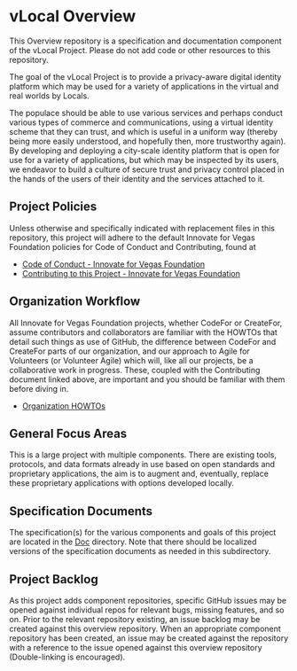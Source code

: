 <!--
 Copyright (C) 2022 Innovate for Vegas Foundation
 
 This file is part of ov-vlocal.
 
 ov-vlocal is free software: you can redistribute it and/or modify
 it under the terms of the GNU General Public License as published by
 the Free Software Foundation, either version 3 of the License, or
 (at your option) any later version.
 
 ov-vlocal is distributed in the hope that it will be useful,
 but WITHOUT ANY WARRANTY; without even the implied warranty of
 MERCHANTABILITY or FITNESS FOR A PARTICULAR PURPOSE.  See the
 GNU General Public License for more details.
 
 You should have received a copy of the GNU General Public License
 along with ov-vlocal.  If not, see <http://www.gnu.org/licenses/>.
-->

# vLocal Overview

This Overview repository is a specification and documentation component of the vLocal Project. Please do not add code or other resources to this repository.

The goal of the vLocal Project is to provide a privacy-aware digital identity platform which may be used for a variety of applications in the virtual and real worlds by Locals.

The populace should be able to use various services and perhaps conduct various types of commerce and communications, using a virtual identity scheme that they can trust, and which is useful in a uniform way (thereby being more easily understood, and hopefully then, more trustworthy again). By developing and deploying a city-scale identity platform that is open for use for a variety of applications, but which may be inspected by its users, we endeavor to build a culture of secure trust and privacy control placed in the hands of the users of their identity and the services attached to it.

## Project Policies

Unless otherwise and specifically indicated with replacement files in this repository, this project will adhere to the default Innovate for Vegas Foundation policies for Code of Conduct and Contributing, found at

* [Code of Conduct - Innovate for Vegas Foundation](https://github.com/InnovateForVegas/.github/blob/main/CODE_OF_CONDUCT.md)
* [Contributing to this Project - Innovate for Vegas Foundation](https://github.com/InnovateForVegas/.github/blob/main/CONTRIBUTING.md)

## Organization Workflow

All Innovate for Vegas Foundation projects, whether CodeFor or CreateFor, assume contributors and collaborators are familiar with the HOWTOs that detail such things as use of GitHub, the difference between CodeFor and CreateFor parts of our organization, and our approach to Agile for Volunteers (or Volunteer Agile) which will, like all our projects, be a collaborative work in progress. These, coupled with the Contributing document linked above, are important and you should be familiar with them before diving in.

* [Organization HOWTOs](https://github.com/InnovateForVegas/doc-org-howtos)

## General Focus Areas

This is a large project with multiple components. There are existing tools, protocols, and data formats already in use based on open standards and proprietary applications, the aim is to augment and, eventually, replace these proprietary applications with options developed locally.

## Specification Documents

The specification(s) for the various components and goals of this project are located in the [Doc](doc/README.md) directory. Note that there should be localized versions of the specification documents as needed in this subdirectory.

## Project Backlog

As this project adds component repositories, specific GitHub issues may be opened against individual repos for relevant bugs, missing features, and so on. Prior to the relevant repository existing, an issue backlog may be created against this overview repository. When an appropriate component repository has been created, an issue may be created against the repository with a reference to the issue opened against this overview repository (Double-linking is encouraged).
